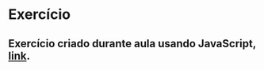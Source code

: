 # Exercício

## Exercício criado durante aula usando JavaScript, [link](https://allan516.github.io/Validando-formulario/).
